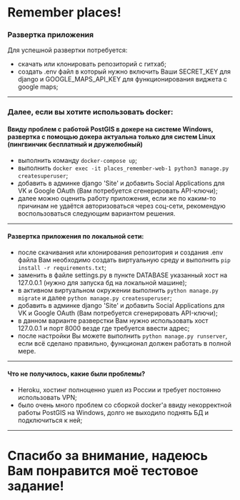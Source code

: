 # Remember places!

### Развертка приложения
Для успешной развертки потребуется:
- скачать или клонировать репозиторий с гитхаб;
- создать .env файл в который нужно включить Ваши SECRET_KEY для django и GOOGLE_MAPS_API_KEY для функционирования виджета с google maps;
---
### Далее, если вы хотите использовать docker:
#### Ввиду проблем с работой PostGIS в докере на системе Windows, развертка с помощью докера актуальна только для систем Linux (пингвинчик бесплатный и дружелюбный)
- выполнить команду `docker-compose up`;
- выполнить `docker exec -it places_remember-web-1 python3 manage.py createsuperuser`;
- добавить в админке django 'Site' и добавить Social Applications для VK и Google OAuth (Вам потребуется сгенерировать API-ключи);
- далее можно оценить работу приложения, если же по каким-то причинам не удаётся авторизоваться через соц-сети, рекомендую воспользоваться следующим вариантом решения.
---
#### Развертка приложения по локальной сети:
- после скачивания или клонирования репозитория и создания .env файла Вам необходимо создать виртуальную среду и выполнить `pip install -r requirements.txt`;
- заменить в файле settings.py в пункте DATABASE указанный хост на 127.0.0.1 (нужно для запуска бд на локальной машине);
- в активном виртуальном окружении выполнить `python manage.py migrate` и далее `python manage.py createsuperuser`;
- добавить в админке django 'Site' и добавить Social Applications для VK и Google OAuth (Вам потребуется сгенерировать API-ключи);
- в данном варианте разверстки Вам нужно использовать хост 127.0.0.1 и порт 8000 везде где требуется ввести адрес;
- после настройки Вы можете выполнить `python manage.py runserver`, если всё сделано правильно, функционал должен работать в полной мере.
---
#### Что не получилось, какие были проблемы?
- Heroku, хостинг полноценно ушел из России и требует постоянно использовать VPN;
- было очень много проблем со сборкой docker'a ввиду некорректной работы PostGIS на Windows, долго не выходило поднять БД и подключиться к ней;
---
# Спасибо за внимание, надеюсь Вам понравится моё тестовое задание!
